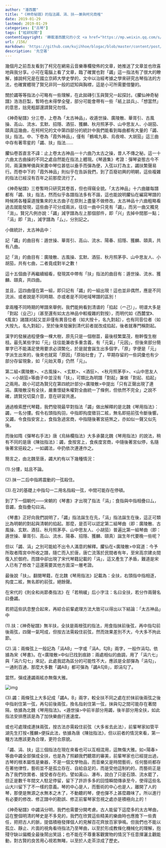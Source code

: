 ```yaml
---
author: "潘西麓"
title: "《神奇秘譜》的指法蠲、涓、扶——兼與柯兄商榷"
date: 2019-01-29
lastmod: 2019-01-29
categories: ["古琴"]
tags: ["絃耕知聞"]
contentCopyright: '轉載潘西麓兄的小文 <a href="https://mp.weixin.qq.com/s/3Sy6afZftYYzaLwAV7kt0A" target="_blank">《神奇秘譜》的指法蠲、涓、扶——兼與柯兄商榷</a>，梅庵古琴藝術微信公眾號，2019-01-27'
url: /156/
markdown: 'https://github.com/kujihhoe/blogac/blob/master/content/post/156商榷.md'
description: '先空著'
---
```


幾個月之前吾友看到了柯兄在網易云音樂專欄發佈的文章，她推送了文章並也欣喜地與我分享。小可在電腦上看了文章，臨了確實也對「蠲」這一指法有了很大的瞭解，據說柯兄是在國立京師大學史學的，文中以治經考據之學來研究古琴指法的方法，也確實體現了賢兄非同一般的認知與胸襟，這是小可所需要借鑒的。

關於蠲等等指法小可略有一些理解，在此拋磚引玉與賢兄一起探討。《臞仙神奇秘譜》浩浩巨製，暫時也未得學全璧，部分可能會帶有一些「紙上談兵」、「想當然」的意思，拙見粗鄙還請賢兄勿怪。

《神奇秘譜》分三卷，上卷為「太古神品」，收遁世操、廣陵散、華胥引、古風操、高山、流水、玄默、招隱、酒狂、獲麟、秋月照茅亭、山中思友人、小胡笳、頤真這幾曲，在柯柯兄的文中第四部分的統計中我們能看到每曲都有大量的「蠲、扶」指法。中、下卷為「霞外神品」，僅有「鶴鳴九皋、烏夜啼、大胡笳」這三曲中存有著零星的「蠲、扶」指法……

臞仙卷首直言不諱：止上卷太古神品一十六曲乃太古之操，昔人不傳之秘。這一十六曲太古曲操的不同之處自然能在指法上體現。《琴遁集》考證：彈琴姿態古今不同，兩漢撫琴俑與宋畫中琴位甚低以垂手而彈為便，入弦以打為主，蠲扶繁聲易行。而卷中下的「霞外神品」則似乎在告訴我們，到了百廢初興的明朝，這些複雜的指法已經沒有百年之前那麼流行了。

《神奇秘譜》三卷暫時只研究其卷首，但也得窺全貌。「太古神品」十六曲雖每譜都有「蠲、扶」指法，然而似乎各譜指法多有不諧，這也能說明臞仙在編寫琴譜的時候將各種渠道搜集來的太古曲子在原則上盡量不做修改。太古神品十六曲粗略看過去就能發現，這些曲子可分成兩派，往往一曲中只見有「蠲」，而另一曲又獨見「㳙」。賢兄凡例亦說：「蠲」減字譜為左上那個部件，即「兴」去掉中間那一點；「涓」即「㳙」，減字譜為「厶」，分別記之。

小做統計，太古神品中：

記「蠲」的曲目有：遁世操、華胥引、高山、流水、陽春、招隱、獲麟、頤真，共有八曲。

記「㳙」的曲目有：廣陵散、古風操、玄默、酒狂、秋月照茅亭、山中思友人、小胡笳，共有七曲，二者竟成對半之數！

這十五個曲子再繼續細看，發現其中帶有「扶」指法的曲目有：遁世操、流水、獲麟、頤真，共四曲。

並且，這四曲僅在第一組，即只記有「蠲」的一組出現！這也並非偶然，應是不同流派、或者說是不同時期、亦或者是不同地域琴譜的區別！

拿兩種不同時期的琴譜來舉例，我們能夠看到清谱的「掐起（爫己）」，明谱大多是「對起（业己）」（甚至還有如太古神品中較複雜的對按），而明代如《西麓堂》、《風宣》諸譜对起又並非僅有異音位者（如大按十，名九對起），也有同音位者（如大按九，名九對起），至於後來發展到清代前者就改成掐起，後者就專門稱對起。

漢字的發展過程便像一棵大樹，原先只是一個樹苗，最後枝繁葉茂，樹幹復生樹枝。最先某些字如「元」往往能兼收多重含義，有「元氣」「元因」，但後來部分簡單字已不能滿足使用要求必須繁化，於是就會誕生出多個字，「原」字便是「元」字派生出來的，後來也就寫「原因」「原始社會」了，早期存留的一些詞彙也有少部分存留現象，如「元始天尊」仍然「元」。

第二組<廣陵散>、<古風操>、<玄默>、<酒狂>、<秋月照茅亭>、<山中思友人>、<小胡笳>等曲子中並沒有「扶」，可類比為明譜「對起」兼做「對起、掐起」之兩用。故小可認為賢兄在第四統計部分<廣陵散>中提出「只有正聲出現了連涓。廣陵散沒有全扶，嚴重懷疑朱權對全曲統一了條例，但依然不完全」之說不確，請賢兄切莫介意，意在研習共進。

通過檢索歷代琴籍，我們發現最早對指法「蠲」做出解釋的是北魏《琴用指法》：蠲，一名分摟。假令右頭指抅羽，中指即抅度徵羽二絃，無名即挹前弦令斷後響。又蠲，令食指安宮上，食指急過宮商，中指隨後著宮挹煞之，亦如似一聲又似先後。

而後如隋《彈琴右手法》唐《烏絲欄指法》大多承襲北魏《琴用指法》的說法，稍有不同的是唐《陳拙指法》：蠲，食按宮上，食疾度宮商，中隨後著宮似停，名隨後著宮挹殺之，一如蠲法，中扔依次連連作之。

簡言之，由北魏至唐，蠲大約有以下幾種情況：

(1).分摟，姑且不論。

(2).抹一二后中指將震動的一弦殺住。

(3).在2的基礎上中指勾一二用名指殺一弦，中間可能存在停頓。

到了下一個朝代——宋朝的《琴書》才出現了指法「涓」：食指與中指相疊曰厶，音蠲，食指疊勾曰涓。

《琴書》正好向我們說明了，「蠲」指法誕生在先，「涓」指法誕生在後，這正可類比為明朝的對起與清朝的掐起。那麼，是否可以認定第二組琴曲（即：廣陵散、古風操、玄默、酒狂、秋月照茅亭、山中思友人、小胡笳）普遍比第一組琴曲（即：遁世操、華胥引、高山、流水、陽春、招隱、獲麟、頤真）誕生年代要晚一些呢？

但以「蠲、涓」之別可能給不出令人滿意的解釋。臞仙在<廣陵散>中寫道：今予所取者隋宮中所收之譜，隨亡而入於唐，唐亡流落於民間者有年，至宋高宗建炎間復入於御府。而譜中卻出現了宋代琴籍記載的「涓」，這又產生了矛盾，難道是宋人已有了修改？這還需要其他方面深一層考證。

最後說「扶」。翻閱琴籍，在北魏《琴用指法》記載為：全扶，右頭指中指相逐，抅度二絃，無名即約前弦，絕餘聲。

在宋代的《則全和尚節奏指法》在「若稍緩」后小字注：名曰全扶，若分作兩聲名曰疊蠲。

若把這些訊息整合起來，再綜合前輩處理方法大致可以得出以下結論：「太古神品」中

(1).扶：《神奇秘譜》無半扶，全扶是兩根弦的指法，用食指抹前後弦，再中指勾前後兩弦，四聲一氣呵成，但按古法需殺住前弦，然而效果差別不大，今大多不拘此節。

(2).涓：兩條弦上一般記為「涓AB」一字或「涓A，勾B」兩字，一般作涓勾。依據為宋《琴書》。在<廣陵散>中似已找到痕跡：兩處相似的曲調，用了「涓六七」與「涓六勾七」來記，此處我認為區分的可能性不大，應該是全部彈為「涓勾」，一通則百通，那麼大多數「蠲AB」都可彈為「蠲A勾B」，即涓勾了。

當然，彈成連蠲兩絃亦無傷大雅。

![img](https://mmbiz.qpic.cn/mmbiz_png/150Lnqw5iaEPJMgt2VxLUBsw3bs8UZXoNsbVQic2nicmW4Ysc1hJPEMo634QPoLkh0RwPUsJ1DLX0R3hPnRMWjbzA/640?wx_fmt=png&tp=webp&wxfrom=5&wx_lazy=1&wx_co=1)

(3).蠲：兩條弦上大多記成「蠲A，B」兩字，較全扶不同之處在於抹前後兩弦之後中指剎住第一弦，再勾前後兩弦，換名指剎住第一弦，抹與勾之間可能存在著間隔，依據為北魏《琴用指法》。<遁世操>中前半部分用蠲，後半部分用全扶，如此指法安排應該是為了加快樂曲行進速度。

或也可處理成連抹兩弦，按古法亦需殺住前弦（大多省去此法），前輩琴家如管平湖先生打按<獲麟>便採此法，依據為唐《陳拙指法》，但以前者的情況來看，第一種方法應該更為合理，更符合原貌。

「蠲、涓、扶」這三個指法在現在來看也可以互相混用，這無傷大雅。如<陽春>等曲中蠲全部彈成全扶，也是為了照顧我們聽眾的審美，前輩琴家也已經提出過，古琴的根本屬性是樂器，不是一個文學物品，而音樂又是時間藝術，任何藝術都存在著他律性，藝術並不是孤立存在、自給自足的，而是受他這制約的，而藝術正是為了我們欣賞者、接受者存在的。譬如黃山、瀑布，說白了只是石頭、流水罷了，但正是數千年間文人駐足停留，留下了許許多多的回憶瞬間傳承至今，使得這些名山大川留下了不一樣的意義。琴的中心是人，而藝術的中心也是人，離開了人的琴，那便是無源之水無本之木了，不動聽的琴，便也彈不上甚麼趣味了。所以進行有必要的修改、修正譜中的勘誤、修正前輩琴家忽視之處亦是積極向上的！

《神奇秘譜》中蠲涓分明，我們也需要分開考慮。古人能留下這麼多的太古琴曲，這在整個明清的琴史是不多見的，我們在欣賞這些精美的樂曲時也應擔下一些責任，把把古人的脈，提倡積極發揮個人的見解百花齊放百家爭鳴。但我們也不能以孤立、靜止、片面的視角看待指法乃至琴曲，以至於形成教條化機械化的理解，抱殘守缺以偏概全最後鬧出笑話；也不能在不尊重客觀實物的情況下任意揮灑主觀能動，對古賢的良苦用心視若無睹，以至於人走茶涼成了歷史。
